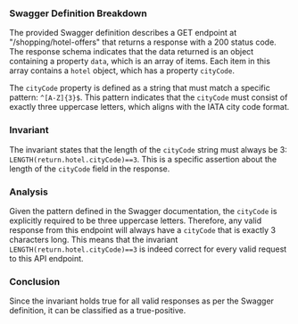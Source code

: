 ### Swagger Definition Breakdown
The provided Swagger definition describes a GET endpoint at "/shopping/hotel-offers" that returns a response with a 200 status code. The response schema indicates that the data returned is an object containing a property `data`, which is an array of items. Each item in this array contains a `hotel` object, which has a property `cityCode`.

The `cityCode` property is defined as a string that must match a specific pattern: `^[A-Z]{3}$`. This pattern indicates that the `cityCode` must consist of exactly three uppercase letters, which aligns with the IATA city code format.

### Invariant
The invariant states that the length of the `cityCode` string must always be 3: `LENGTH(return.hotel.cityCode)==3`. This is a specific assertion about the length of the `cityCode` field in the response.

### Analysis
Given the pattern defined in the Swagger documentation, the `cityCode` is explicitly required to be three uppercase letters. Therefore, any valid response from this endpoint will always have a `cityCode` that is exactly 3 characters long. This means that the invariant `LENGTH(return.hotel.cityCode)==3` is indeed correct for every valid request to this API endpoint.

### Conclusion
Since the invariant holds true for all valid responses as per the Swagger definition, it can be classified as a true-positive.
